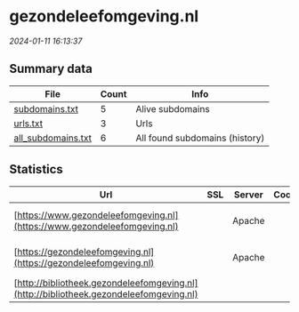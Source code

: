 # gezondeleefomgeving.nl
*2024-01-11 16:13:37*
## Summary data
| File       | Count | Info |
|------------|-------|------|
|[subdomains.txt](/data/gezondeleefomgeving.nl/subdomains.txt)|5|Alive subdomains|
|[urls.txt](/data/gezondeleefomgeving.nl/urls.txt)|3|Urls|
|[all_subdomains.txt](/data/gezondeleefomgeving.nl/all_subdomains.txt)|6|All found subdomains (history)|
## Statistics
| Url | SSL | Server | Cookie | HSTS | CSP | XFO | XXP | RP | Tech |Title |
|------------|-------|------|------|------|------|------|------|------|------|------|
|[https://www.gezondeleefomgeving.nl](https://www.gezondeleefomgeving.nl)| |Apache| |:white_check_mark: | |:white_check_mark: |:white_check_mark: |:white_check_mark: |Apache HTTP Serv...|Home | Gezonde L...|
|[https://gezondeleefomgeving.nl](https://gezondeleefomgeving.nl)| |Apache| |:white_check_mark: | |:white_check_mark: |:white_check_mark: |:white_check_mark: |Apache HTTP Serv...|301 Moved Perman...|
|[http://bibliotheek.gezondeleefomgeving.nl](http://bibliotheek.gezondeleefomgeving.nl)| || | | | | |:white_check_mark: |||